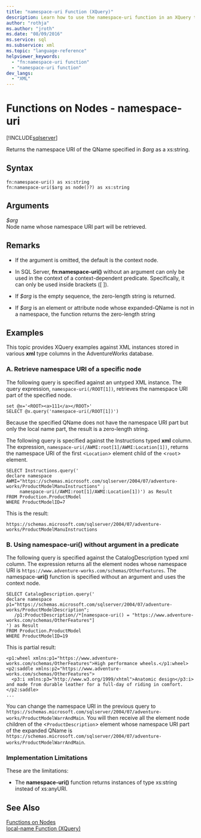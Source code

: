 ```yaml
---
title: "namespace-uri Function (XQuery)"
description: Learn how to use the namespace-uri function in an XQuery to return the namespace URI of a specified QName.
author: "rothja"
ms.author: "jroth"
ms.date: "08/09/2016"
ms.service: sql
ms.subservice: xml
ms.topic: "language-reference"
helpviewer_keywords:
  - "fn:namespace-uri function"
  - "namespace-uri function"
dev_langs:
  - "XML"
---
```

# Functions on Nodes - namespace-uri
[!INCLUDE[sqlserver](../includes/applies-to-version/sqlserver.md)]

  Returns the namespace URI of the QName specified in *$arg* as a xs:string.  
  
## Syntax  
  
```  
fn:namespace-uri() as xs:string  
fn:namespace-uri($arg as node()?) as xs:string  
```  
  
## Arguments  
 *$arg*  
 Node name whose namespace URI part will be retrieved.  
  
## Remarks  
  
-   If the argument is omitted, the default is the context node.  
  
-   In SQL Server, **fn:namespace-uri()** without an argument can only be used in the context of a context-dependent predicate. Specifically, it can only be used inside brackets ([ ]).  
  
-   If *$arg* is the empty sequence, the zero-length string is returned.  
  
-   If *$arg* is an element or attribute node whose expanded-QName is not in a namespace, the function returns the zero-length string  
  
## Examples  
 This topic provides XQuery examples against XML instances stored in various **xml** type columns in the AdventureWorks database.  
  
### A. Retrieve namespace URI of a specific node  
 The following query is specified against an untyped XML instance. The query expression, `namespace-uri(/ROOT[1])`, retrieves the namespace URI part of the specified node.  
  
```  
set @x='<ROOT><a>111</a></ROOT>'  
SELECT @x.query('namespace-uri(/ROOT[1])')  
```  
  
 Because the specified QName does not have the namespace URI part but only the local name part, the result is a zero-length string.  
  
 The following query is specified against the Instructions typed **xml** column. The expression, `namespace-uri(/AWMI:root[1]/AWMI:Location[1])`, returns the namespace URI of the first <`Location`> element child of the <`root`> element.  
  
```  
SELECT Instructions.query('  
declare namespace AWMI="https://schemas.microsoft.com/sqlserver/2004/07/adventure-works/ProductModelManuInstructions" ;  
     namespace-uri(/AWMI:root[1]/AWMI:Location[1])') as Result  
FROM Production.ProductModel  
WHERE ProductModelID=7  
```  
  
 This is the result:  
  
```  
https://schemas.microsoft.com/sqlserver/2004/07/adventure-works/ProductModelManuInstructions  
```  
  
### B. Using namespace-uri() without argument in a predicate  
 The following query is specified against the CatalogDescription typed xml column. The expression returns all the element nodes whose namespace URI is `https://www.adventure-works.com/schemas/OtherFeatures`. The namespace-**uri()** function is specified without an argument and uses the context node.  
  
```  
SELECT CatalogDescription.query('  
declare namespace p1="https://schemas.microsoft.com/sqlserver/2004/07/adventure-works/ProductModelDescription";  
   /p1:ProductDescription//*[namespace-uri() = "https://www.adventure-works.com/schemas/OtherFeatures"]  
') as Result  
FROM Production.ProductModel  
WHERE ProductModelID=19  
```  
  
 This is partial result:  
  
```  
<p1:wheel xmlns:p1="https://www.adventure-works.com/schemas/OtherFeatures">High performance wheels.</p1:wheel>  
<p2:saddle xmlns:p2="https://www.adventure-works.com/schemas/OtherFeatures">  
  <p3:i xmlns:p3="http://www.w3.org/1999/xhtml">Anatomic design</p3:i> and made from durable leather for a full-day of riding in comfort.</p2:saddle>  
...  
```  
  
 You can change the namespace URI in the previous query to `https://schemas.microsoft.com/sqlserver/2004/07/adventure-works/ProductModelWarrAndMain`. You will then receive all the element node children of the <`ProductDescription`> element whose namespace URI part of the expanded QName is `https://schemas.microsoft.com/sqlserver/2004/07/adventure-works/ProductModelWarrAndMain`.  
  
### Implementation Limitations  
 These are the limitations:  
  
-   The **namespace-uri()** function returns instances of type xs:string instead of xs:anyURI.  
  
## See Also  
 [Functions on Nodes](./xquery-functions-against-the-xml-data-type.md)   
 [local-name Function &#40;XQuery&#41;](../xquery/functions-on-nodes-local-name.md)  
  
